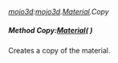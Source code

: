 _[mojo3d](../../modules/mojo3d/mojo3d-module.md):[mojo3d](../../modules/mojo3d/mojo3d-module.md).[Material](../../modules/mojo3d/mojo3d-material.md).Copy_
##### Method Copy:[Material](../../modules/mojo3d/mojo3d-material.md)(  )
Creates a copy of the material.
